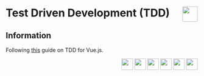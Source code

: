 # Test Driven Development (TDD) <img src="https://marsner.com/wp-content/uploads/test-driven-development-TDD.png" align="right" height="40" width="auto">

## Information

Following [this](https://outsidein.dev/about-this-guide.html) guide on TDD for Vue.js.

<p align="right">
    <img src="https://upload.wikimedia.org/wikipedia/commons/thumb/6/61/HTML5_logo_and_wordmark.svg/512px-HTML5_logo_and_wordmark.svg.png" height="30" width="auto">
    <img src="https://upload.wikimedia.org/wikipedia/commons/thumb/d/d5/CSS3_logo_and_wordmark.svg/1200px-CSS3_logo_and_wordmark.svg.png" height="30" width="auto">
    <img src="https://1000logos.net/wp-content/uploads/2020/09/JavaScript-Logo.png" height="30" width="auto">
    <img src="https://upload.wikimedia.org/wikipedia/commons/thumb/9/95/Vue.js_Logo_2.svg/1200px-Vue.js_Logo_2.svg.png" height="30" width="auto">
    <img src="https://jestjs.io/img/jest.png" height="30" width="auto">
    <img src="https://user-images.githubusercontent.com/10379601/29446482-04f7036a-841f-11e7-9872-91d1fc2ea683.png" height="30" width="auto">
</p>